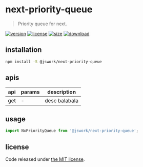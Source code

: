 # next-priority-queue
> Priority queue for next.

[![version][version-image]][version-url]
[![license][license-image]][license-url]
[![size][size-image]][size-url]
[![download][download-image]][download-url]

## installation
```bash
npm install -S @jswork/next-priority-queue
```

## apis
| api | params | description   |
|-----|--------|---------------|
| get | -      | desc balabala |

## usage
```js
import NxPriorityQueue from '@jswork/next-priority-queue';
```

## license
Code released under [the MIT license](https://github.com/afeiship/next-priority-queue/blob/master/LICENSE.txt).

[version-image]: https://img.shields.io/npm/v/@jswork/next-priority-queue
[version-url]: https://npmjs.org/package/@jswork/next-priority-queue

[license-image]: https://img.shields.io/npm/l/@jswork/next-priority-queue
[license-url]: https://github.com/afeiship/next-priority-queue/blob/master/LICENSE.txt

[size-image]: https://img.shields.io/bundlephobia/minzip/@jswork/next-priority-queue
[size-url]: https://github.com/afeiship/next-priority-queue/blob/master/dist/next-priority-queue.min.js

[download-image]: https://img.shields.io/npm/dm/@jswork/next-priority-queue
[download-url]: https://www.npmjs.com/package/@jswork/next-priority-queue
